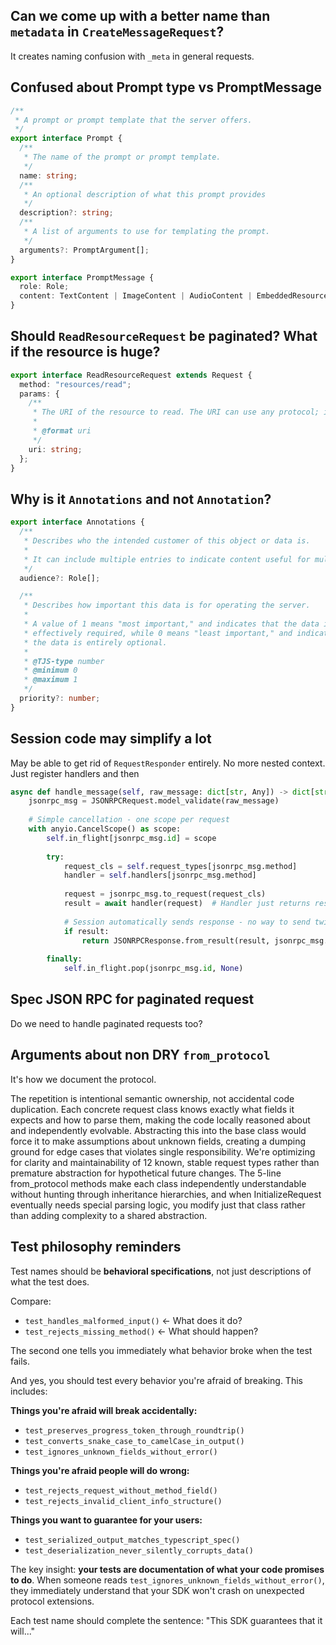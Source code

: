 ## Can we come up with a better name than `metadata` in `CreateMessageRequest`?

It creates naming confusion with `_meta` in general requests.

## Confused about Prompt type vs PromptMessage

```typescript
/**
 * A prompt or prompt template that the server offers.
 */
export interface Prompt {
  /**
   * The name of the prompt or prompt template.
   */
  name: string;
  /**
   * An optional description of what this prompt provides
   */
  description?: string;
  /**
   * A list of arguments to use for templating the prompt.
   */
  arguments?: PromptArgument[];
}

export interface PromptMessage {
  role: Role;
  content: TextContent | ImageContent | AudioContent | EmbeddedResource;
}
```
## Should `ReadResourceRequest` be paginated? What if the resource is huge?

```typescript
export interface ReadResourceRequest extends Request {
  method: "resources/read";
  params: {
    /**
     * The URI of the resource to read. The URI can use any protocol; it is up to the server how to interpret it.
     *
     * @format uri
     */
    uri: string;
  };
}
```

## Why is it `Annotations` and not `Annotation`?

```typescript
export interface Annotations {
  /**
   * Describes who the intended customer of this object or data is.
   *
   * It can include multiple entries to indicate content useful for multiple audiences (e.g., `["user", "assistant"]`).
   */
  audience?: Role[];

  /**
   * Describes how important this data is for operating the server.
   *
   * A value of 1 means "most important," and indicates that the data is
   * effectively required, while 0 means "least important," and indicates that
   * the data is entirely optional.
   *
   * @TJS-type number
   * @minimum 0
   * @maximum 1
   */
  priority?: number;
}
```

## Session code may simplify a lot

May be able to get rid of `RequestResponder` entirely. No more nested context.
Just register handlers and then
```python
async def handle_message(self, raw_message: dict[str, Any]) -> dict[str, Any] | None:
    jsonrpc_msg = JSONRPCRequest.model_validate(raw_message)
    
    # Simple cancellation - one scope per request
    with anyio.CancelScope() as scope:
        self.in_flight[jsonrpc_msg.id] = scope
        
        try:
            request_cls = self.request_types[jsonrpc_msg.method]
            handler = self.handlers[jsonrpc_msg.method]
            
            request = jsonrpc_msg.to_request(request_cls)
            result = await handler(request)  # Handler just returns result
            
            # Session automatically sends response - no way to send twice!
            if result:
                return JSONRPCResponse.from_result(result, jsonrpc_msg.id).to_wire()
                
        finally:
            self.in_flight.pop(jsonrpc_msg.id, None)
```

## Spec JSON RPC for paginated request

Do we need to handle paginated requests too?

## Arguments about non DRY `from_protocol`

It's how we document the protocol.

The repetition is intentional semantic ownership, not accidental code duplication. Each concrete request class knows exactly what fields it expects and how to parse them, making the code locally reasoned about and independently evolvable. Abstracting this into the base class would force it to make assumptions about unknown fields, creating a dumping ground for edge cases that violates single responsibility. We're optimizing for clarity and maintainability of 12 known, stable request types rather than premature abstraction for hypothetical future changes. The 5-line from_protocol methods make each class independently understandable without hunting through inheritance hierarchies, and when InitializeRequest eventually needs special parsing logic, you modify just that class rather than adding complexity to a shared abstraction.

## Test philosophy reminders

Test names should be **behavioral specifications**, not just descriptions of what the test does.

Compare:
- `test_handles_malformed_input()` ← What does it do?
- `test_rejects_missing_method()` ← What should happen?

The second one tells you immediately what behavior broke when the test fails.

And yes, you should test every behavior you're afraid of breaking. This includes:

**Things you're afraid will break accidentally:**
- `test_preserves_progress_token_through_roundtrip()`
- `test_converts_snake_case_to_camelCase_in_output()`
- `test_ignores_unknown_fields_without_error()`

**Things you're afraid people will do wrong:**
- `test_rejects_request_without_method_field()`
- `test_rejects_invalid_client_info_structure()`

**Things you want to guarantee for your users:**
- `test_serialized_output_matches_typescript_spec()`
- `test_deserialization_never_silently_corrupts_data()`

The key insight: **your tests are documentation of what your code promises to do**. When someone reads `test_ignores_unknown_fields_without_error()`, they immediately understand that your SDK won't crash on unexpected protocol extensions.

Each test name should complete the sentence: "This SDK guarantees that it will..."